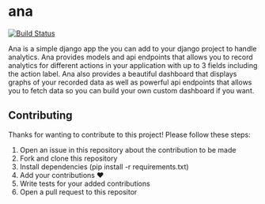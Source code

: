# ana
[![Build Status](https://travis-ci.com/emanlodovice/ana.svg?branch=master)](https://travis-ci.com/emanlodovice/ana)

Ana is a simple django app the you can add to your django project to handle analytics. Ana provides models and
api endpoints that allows you to record analytics for different actions in your application with up to 3 
fields including the action label. Ana also provides a beautiful dashboard that displays graphs of your
recorded data as well as powerful api endpoints that allows you to fetch data so you can build your own
custom dashboard if you want.

## Contributing
Thanks for wanting to contribute to this project! Please follow these steps:

1. Open an issue in this repository about the contribution to be made
2. Fork and clone this repository
3. Install dependencies (pip install -r requirements.txt)
4. Add your contributions ❤️
5. Write tests for your added contributions
6. Open a pull request to this repositor